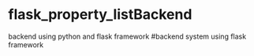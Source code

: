 # flask_property_listBackend
backend using python and flask framework
#backend system using flask framework 
